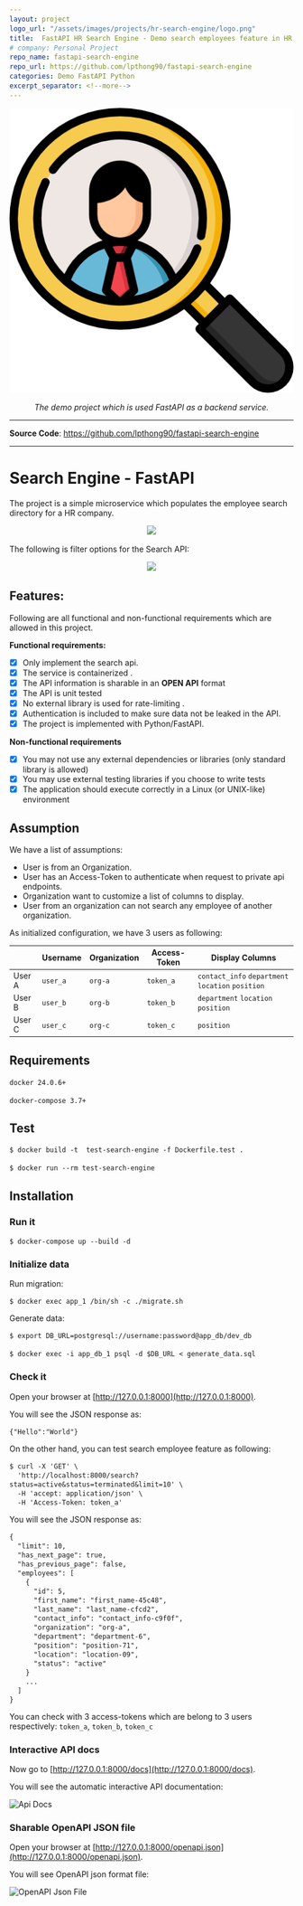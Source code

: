 ```yaml
---
layout: project
logo_url: "/assets/images/projects/hr-search-engine/logo.png"
title:  FastAPI HR Search Engine - Demo search employees feature in HR system
# company: Personal Project
repo_name: fastapi-search-engine
repo_url: https://github.com/lpthong90/fastapi-search-engine
categories: Demo FastAPI Python 
excerpt_separator: <!--more-->
---
```


<p align="center">
    <a href="/assets/images/projects/099993-fastapi-search-engine.html">
        <img class="project-thumnail-small" src="/assets/images/projects/hr-search-engine/logo.png" alt="Async Iterator">
    </a>
</p>
<p align="center">
  <em>The demo project which is used FastAPI as a backend service.</em>
</p>

<!--more-->

---

**Source  Code**: <a href="https://github.com/lpthong90/fastapi-search-engine" target="_blank">https://github.com/lpthong90/fastapi-search-engine</a>

---

# Search Engine - FastAPI
The project is a simple microservice which populates the employee search directory for a HR company.

<p align="center">
    <img src="https://lpthong90.dev/fastapi-search-engine/images/ui.png">
</p>

The following is filter options for the Search API:
<br>
<p align="center">
    <img src="https://lpthong90.dev/fastapi-search-engine/images/filters.png" width="500">
</p>

## Features:

Following are all functional and non-functional requirements which are allowed in this project.

**Functional requirements:**

-  [x] Only implement the search api.
-  [x] The service is containerized .
-  [x] The API information is sharable in an **OPEN API** format
-  [x] The API is unit tested
-  [x] No external library is used for rate-limiting .
-  [x] Authentication is included to make sure data not be leaked in the API.
-  [x] The project is implemented with Python/FastAPI.

**Non-functional requirements**

- [x] You may not use any external dependencies or libraries (only standard library is allowed)
- [x] You may use external testing libraries if you choose to write tests
- [x] The application should execute correctly in a Linux (or UNIX-like) environment

## Assumption

We have a list of assumptions:
- User is from an Organization.
- User has an Access-Token to authenticate when request to private api endpoints.
- Organization want to customize a list of columns to display.
- User from an organization can not search any employee of another organization.

As initialized configuration, we have 3 users as following:

|           |Username|Organization|Access-Token|Display Columns |
|-----------|--------|------------|------------|------------|
|User A     |`user_a`|`org-a`     |`token_a`   |`contact_info` `department` `location` `position`
|User B     |`user_b`|`org-b`     |`token_b`   |`department` `location` `position`
|User C     |`user_c`|`org-c`     |`token_c`   |`position`


## Requirements
```
docker 24.0.6+

docker-compose 3.7+
```

## Test
```
$ docker build -t  test-search-engine -f Dockerfile.test .

$ docker run --rm test-search-engine
```
## Installation

### Run it
```
$ docker-compose up --build -d
```
### Initialize data

Run migration:
```
$ docker exec app_1 /bin/sh -c ./migrate.sh
```

Generate data:
```
$ export DB_URL=postgresql://username:password@app_db/dev_db

$ docker exec -i app_db_1 psql -d $DB_URL < generate_data.sql
```

### Check it

Open your browser at  [http://127.0.0.1:8000](http://127.0.0.1:8000).

You will see the JSON response as:
```
{"Hello":"World"}
```

On the other hand, you can test search employee feature as following:
```
$ curl -X 'GET' \
  'http://localhost:8000/search?status=active&status=terminated&limit=10' \
  -H 'accept: application/json' \
  -H 'Access-Token: token_a'
``` 
You will see the JSON response as:
```
{
  "limit": 10,
  "has_next_page": true,
  "has_previous_page": false,
  "employees": [
    {
      "id": 5,
      "first_name": "first_name-45c48",
      "last_name": "last_name-cfcd2",
      "contact_info": "contact_info-c9f0f",
      "organization": "org-a",
      "department": "department-6",
      "position": "position-71",
      "location": "location-09",
      "status": "active"
    }
    ...
  ]
}
```

You can check with 3 access-tokens which are belong to 3 users respectively: `token_a`, `token_b`, `token_c`


### Interactive API docs

Now go to  [](http://127.0.0.1:8000/docs)[http://127.0.0.1:8000/docs](http://127.0.0.1:8000/docs).

You will see the automatic interactive API documentation:

![Api Docs](https://lpthong90.dev/fastapi-search-engine/images/docs.png)

### Sharable OpenAPI JSON file

Open your browser at  [http://127.0.0.1:8000/openapi.json](http://127.0.0.1:8000/openapi.json).

You will see OpenAPI json format file:

![OpenAPI Json File](https://lpthong90.dev/fastapi-search-engine/images/openapi.png)